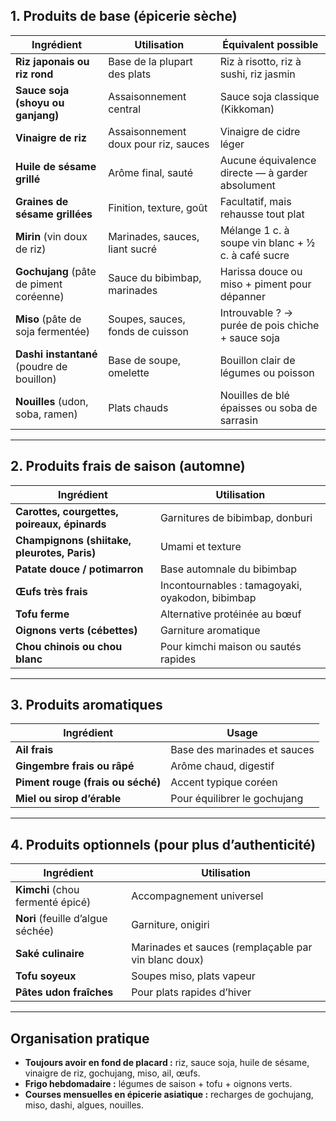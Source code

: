 ## **1. Produits de base (épicerie sèche)**

| Ingrédient                                | Utilisation                          | Équivalent possible                                |
| ----------------------------------------- | ------------------------------------ | -------------------------------------------------- |
| **Riz japonais ou riz rond**              | Base de la plupart des plats         | Riz à risotto, riz à sushi, riz jasmin             |
| **Sauce soja (shoyu ou ganjang)**         | Assaisonnement central               | Sauce soja classique (Kikkoman)                    |
| **Vinaigre de riz**                       | Assaisonnement doux pour riz, sauces | Vinaigre de cidre léger                            |
| **Huile de sésame grillé**                | Arôme final, sauté                  | Aucune équivalence directe — à garder absolument   |
| **Graines de sésame grillées**            | Finition, texture, goût              | Facultatif, mais rehausse tout plat                |
| **Mirin** (vin doux de riz)               | Marinades, sauces, liant sucré       | Mélange 1 c. à soupe vin blanc + ½ c. à café sucre |
| **Gochujang** (pâte de piment coréenne)   | Sauce du bibimbap, marinades         | Harissa douce ou miso + piment pour dépanner       |
| **Miso** (pâte de soja fermentée)         | Soupes, sauces, fonds de cuisson     | Introuvable ? → purée de pois chiche + sauce soja  |
| **Dashi instantané** (poudre de bouillon) | Base de soupe, omelette              | Bouillon clair de légumes ou poisson               |
| **Nouilles** (udon, soba, ramen)          | Plats chauds                         | Nouilles de blé épaisses ou soba de sarrasin       |

---

##  **2. Produits frais de saison (automne)**

| Ingrédient                                   | Utilisation                                      |
| -------------------------------------------- | ------------------------------------------------ |
| **Carottes, courgettes, poireaux, épinards** | Garnitures de bibimbap, donburi                  |
| **Champignons (shiitake, pleurotes, Paris)** | Umami et texture                                 |
| **Patate douce / potimarron**                | Base automnale du bibimbap                       |
| **Œufs très frais**                          | Incontournables : tamagoyaki, oyakodon, bibimbap |
| **Tofu ferme**                               | Alternative protéinée au bœuf                    |
| **Oignons verts (cébettes)**                 | Garniture aromatique                             |
| **Chou chinois ou chou blanc**               | Pour kimchi maison ou sautés rapides             |

---

##  **3. Produits aromatiques**

| Ingrédient                        | Usage                        |
| --------------------------------- | ---------------------------- |
| **Ail frais**                     | Base des marinades et sauces |
| **Gingembre frais ou râpé**       | Arôme chaud, digestif        |
| **Piment rouge (frais ou séché)** | Accent typique coréen        |
| **Miel ou sirop d’érable**        | Pour équilibrer le gochujang |

---

##  **4. Produits optionnels (pour plus d’authenticité)**

| Ingrédient                        | Utilisation                                          |
| --------------------------------- | ---------------------------------------------------- |
| **Kimchi** (chou fermenté épicé)  | Accompagnement universel                             |
| **Nori** (feuille d’algue séchée) | Garniture, onigiri                                   |
| **Saké culinaire**                | Marinades et sauces (remplaçable par vin blanc doux) |
| **Tofu soyeux**                   | Soupes miso, plats vapeur                            |
| **Pâtes udon fraîches**           | Pour plats rapides d’hiver                           |

---

##  **Organisation pratique**

* **Toujours avoir en fond de placard :** riz, sauce soja, huile de sésame, vinaigre de riz, gochujang, miso, ail, œufs.
* **Frigo hebdomadaire :** légumes de saison + tofu + oignons verts.
* **Courses mensuelles en épicerie asiatique :** recharges de gochujang, miso, dashi, algues, nouilles.
